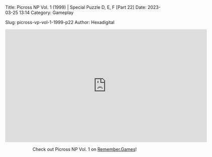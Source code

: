Title: Picross NP Vol. 1 (1999) | Special Puzzle D, E, F [Part 22]
Date: 2023-03-25 13:14
Category: Gameplay

Slug: picross-vp-vol-1-1999-p22
Author: Hexadigital

<center><iframe src="https://www.youtube.com/embed/kaPems5PeZc?feature=oembed" allow="accelerometer; autoplay; encrypted-media; gyroscope; picture-in-picture" width="640" height="360" frameborder="0"></iframe>

Check out Picross NP Vol. 1 on [Remember.Games](https://remember.games/game/6791/picross-np-vol-1/)!</center>